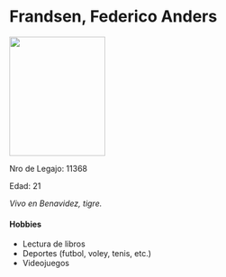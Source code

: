 
# Frandsen, Federico Anders 
  
  <img src="https://user-images.githubusercontent.com/80927702/111715598-f4b24c00-8832-11eb-967a-4aafc9d1a7ac.png" width=170 height=212>  
 
 Nro de Legajo: 11368
   
   Edad: 21 
   
   *Vivo en Benavidez, tigre.*
  
#### Hobbies
- Lectura de libros
- Deportes (futbol, voley, tenis, etc.)
- Videojuegos

